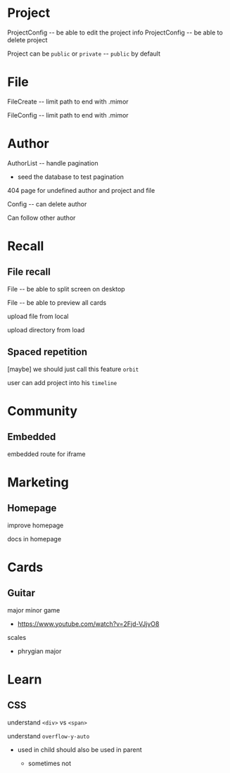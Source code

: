 # Project

ProjectConfig -- be able to edit the project info
ProjectConfig -- be able to delete project

Project can be `public` or `private` -- `public` by default

# File

FileCreate -- limit path to end with .mimor

FileConfig -- limit path to end with .mimor

# Author

AuthorList -- handle pagination

- seed the database to test pagination

404 page for undefined author and project and file

Config -- can delete author

Can follow other author

# Recall

## File recall

File -- be able to split screen on desktop

File -- be able to preview all cards

upload file from local

upload directory from load

## Spaced repetition

[maybe] we should just call this feature `orbit`

user can add project into his `timeline`

# Community

## Embedded

embedded route for iframe

# Marketing

## Homepage

improve homepage

docs in homepage

# Cards

## Guitar

major minor game

- https://www.youtube.com/watch?v=2Fjd-VJjvO8

scales

- phrygian major

# Learn

## CSS

understand `<div>` vs `<span>`

understand `overflow-y-auto`

- used in child should also be used in parent

  - sometimes not
